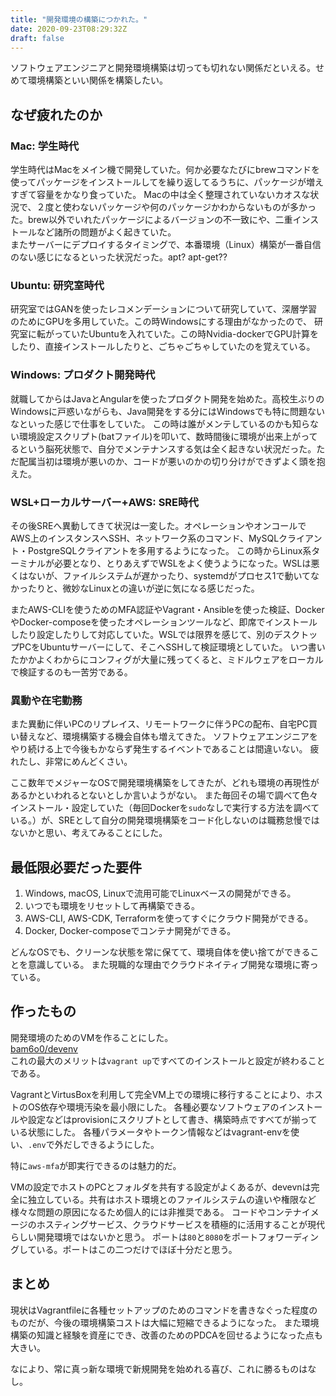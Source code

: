 ```yaml
---
title: "開発環境の構築につかれた。"
date: 2020-09-23T08:29:32Z
draft: false
---
```


ソフトウェアエンジニアと開発環境構築は切っても切れない関係だといえる。せめて環境構築といい関係を構築したい。

## なぜ疲れたのか

### Mac: 学生時代
学生時代はMacをメイン機で開発していた。何か必要なたびにbrewコマンドを使ってパッケージをインストールしてを繰り返してるうちに、パッケージが増えすぎて容量をかなり食っていた。
Macの中は全く整理されていないカオスな状況で、２度と使わないパッケージや何のパッケージかわからないものが多かった。brew以外でいれたパッケージによるバージョンの不一致にや、二重インストールなど諸所の問題がよく起きていた。  
またサーバーにデプロイするタイミングで、本番環境（Linux）構築が一番自信のない感じになるといった状況だった。apt? apt-get??

### Ubuntu: 研究室時代
研究室ではGANを使ったレコメンデーションについて研究していて、深層学習のためにGPUを多用していた。この時Windowsにする理由がなかったので、
研究室に転がっていたUbuntuを入れていた。この時Nvidia-dockerでGPU計算をしたり、直接インストールしたりと、ごちゃごちゃしていたのを覚えている。

### Windows: プロダクト開発時代
就職してからはJavaとAngularを使ったプロダクト開発を始めた。高校生ぶりのWindowsに戸惑いながらも、Java開発をする分にはWindowsでも特に問題ないなといった感じで仕事をしていた。
この時は誰がメンテしているのかも知らない環境設定スクリプト(batファイル)を叩いて、数時間後に環境が出来上がってるという脳死状態で、自分でメンテナンスする気は全く起きない状況だった。ただ配属当初は環境が悪いのか、コードが悪いのかの切り分けができずよく頭を抱えた。

### WSL+ローカルサーバー+AWS: SRE時代
その後SREへ異動してきて状況は一変した。オペレーションやオンコールでAWS上のインスタンスへSSH、ネットワーク系のコマンド、MySQLクライアント・PostgreSQLクライアントを多用するようになった。
この時からLinux系ターミナルが必要となり、とりあえずでWSLをよく使うようになった。WSLは悪くはないが、ファイルシステムが遅かったり、systemdがプロセス1で動いてなかったりと、微妙なLinuxとの違いが逆に気になる感じだった。

またAWS-CLIを使うためのMFA認証やVagrant・Ansibleを使った検証、DockerやDocker-composeを使ったオペレーションツールなど、即席でインストールしたり設定したりして対応していた。WSLでは限界を感じて、別のデスクトップPCをUbuntuサーバーにして、そこへSSHして検証環境としていた。
いつ書いたかかよくわからにコンフィグが大量に残ってくると、ミドルウェアをローカルで検証するのも一苦労である。

### 異動や在宅勤務
また異動に伴いPCのリプレイス、リモートワークに伴うPCの配布、自宅PC買い替えなど、環境構築する機会自体も増えてきた。
ソフトウェアエンジニアをやり続ける上で今後もかならず発生するイベントであることは間違いない。
疲れたし、非常にめんどくさい。

ここ数年でメジャーなOSで開発環境構築をしてきたが、どれも環境の再現性があるかといわれるとないとしか言いようがない。
また毎回その場で調べて色々インストール・設定していた（毎回Dockerを`sudo`なしで実行する方法を調べている。）が、SREとして自分の開発環境構築をコード化しないのは職務怠慢ではないかと思い、考えてみることにした。


## 最低限必要だった要件

1. Windows, macOS, Linuxで流用可能でLinuxベースの開発ができる。
2. いつでも環境をリセットして再構築できる。
3. AWS-CLI, AWS-CDK, Terraformを使ってすぐにクラウド開発ができる。
4. Docker, Docker-composeでコンテナ開発ができる。

どんなOSでも、クリーンな状態を常に保てて、環境自体を使い捨てができることを意識している。
また現職的な理由でクラウドネイティブ開発な環境に寄っている。

## 作ったもの
開発環境のためのVMを作ることにした。  
[bam6o0/devenv](https://github.com/bam6o0/devenv)  
これの最大のメリットは`vagrant up`ですべてのインストールと設定が終わることである。

VagrantとVirtusBoxを利用して完全VM上での環境に移行することにより、ホストのOS依存や環境汚染を最小限にした。
各種必要なソフトウェアのインストールや設定などはprovisionにスクリプトとして書き、構築時点ですべてが揃っている状態にした。
各種パラメータやトークン情報などはvagrant-envを使い、`.env`で外だしできるようにした。

特に`aws-mfa`が即実行できるのは魅力的だ。

VMの設定でホストのPCとフォルダを共有する設定がよくあるが、devevnは完全に独立している。共有はホスト環境とのファイルシステムの違いや権限など様々な問題の原因になるため個人的には非推奨である。
コードやコンテナイメージのホスティングサービス、クラウドサービスを積極的に活用することが現代らしい開発環境ではないかと思う。
ポートは`80`と`8080`をポートフォワーディングしている。ポートはこの二つだけでほぼ十分だと思う。


## まとめ
現状はVagrantfileに各種セットアップのためのコマンドを書きなぐった程度のものだが、今後の環境構築コストは大幅に短縮できるようになった。
また環境構築の知識と経験を資産にでき、改善のためのPDCAを回せるようになった点も大きい。

なにより、常に真っ新な環境で新規開発を始めれる喜び、これに勝るものはなし。